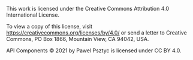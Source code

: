 This work is licensed under the Creative Commons Attribution 4.0 International License. 

To view a copy of this license, visit https://creativecommons.org/licenses/by/4.0/ or send a letter to Creative Commons, PO Box 1866, Mountain View, CA 94042, USA.

API Components © 2021 by Pawel Psztyc is licensed under CC BY 4.0.
